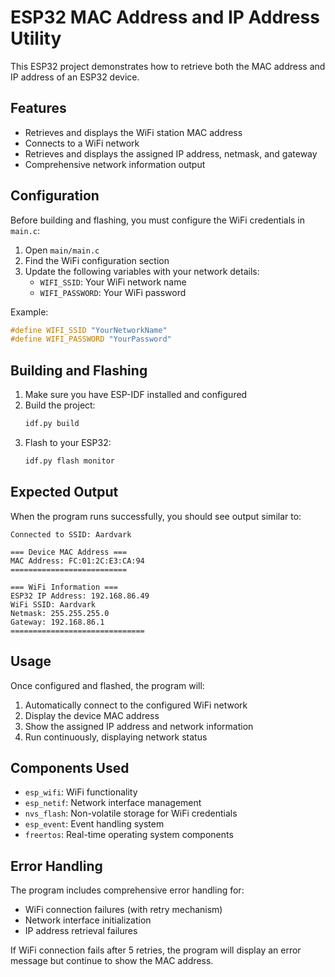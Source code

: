 # ESP32 MAC Address and IP Address Utility

This ESP32 project demonstrates how to retrieve both the MAC address and IP address of an ESP32 device.

## Features

- Retrieves and displays the WiFi station MAC address
- Connects to a WiFi network
- Retrieves and displays the assigned IP address, netmask, and gateway
- Comprehensive network information output

## Configuration

Before building and flashing, you must configure the WiFi credentials in `main.c`:

1. Open `main/main.c`
2. Find the WiFi configuration section
3. Update the following variables with your network details:
   - `WIFI_SSID`: Your WiFi network name
   - `WIFI_PASSWORD`: Your WiFi password

Example:
```c
#define WIFI_SSID "YourNetworkName"
#define WIFI_PASSWORD "YourPassword"
```

## Building and Flashing

1. Make sure you have ESP-IDF installed and configured
2. Build the project:
   ```bash
   idf.py build
   ```
3. Flash to your ESP32:
   ```bash
   idf.py flash monitor
   ```

## Expected Output

When the program runs successfully, you should see output similar to:

```
Connected to SSID: Aardvark

=== Device MAC Address ===
MAC Address: FC:01:2C:E3:CA:94
==========================

=== WiFi Information ===
ESP32 IP Address: 192.168.86.49
WiFi SSID: Aardvark
Netmask: 255.255.255.0
Gateway: 192.168.86.1
==============================
```

## Usage

Once configured and flashed, the program will:
1. Automatically connect to the configured WiFi network
2. Display the device MAC address
3. Show the assigned IP address and network information
4. Run continuously, displaying network status

## Components Used

- `esp_wifi`: WiFi functionality
- `esp_netif`: Network interface management
- `nvs_flash`: Non-volatile storage for WiFi credentials
- `esp_event`: Event handling system
- `freertos`: Real-time operating system components

## Error Handling

The program includes comprehensive error handling for:
- WiFi connection failures (with retry mechanism)
- Network interface initialization
- IP address retrieval failures

If WiFi connection fails after 5 retries, the program will display an error message but continue to show the MAC address.
